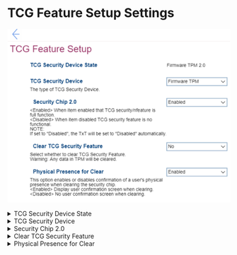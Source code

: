 # TCG Feature Setup Settings #

![](./img/tcgfeaturesetup.png)

<details><summary>TCG Security Device State</summary>

Shows TCG (Trusted Computing Group) Security Device State.

View only.

Possible values: 

1. Discrete TPM 2.0
2. Firmware TPM 2.0

| WMI Setting name | Values | SVP / SMP Req'd | AMD/Intel |
|:---|:---|:---|:---|
|  |  |  | Both |
</details>


<details><summary>TCG Security Device</summary>

Select the type of TCG Security Device:

1. Firmware TPM 
2. **Discrete TPM** – Default.

?> Selecting a different option requires additional confirmation.

!> Before changing the TCG Security Device, all TPM related applications must be disabled, otherwise you may not be able to access your data.

| WMI Setting name | Values | SVP / SMP Req'd | AMD/Intel |
|:---|:---|:---|:---|
|  |  |  | Both |
</details>


<details><summary>Security Chip 2.0</summary>

Whether to enable TCG security feature.

Options:

1. **Enabled** - Default. 
2. Disabled.

!> When set to `Disabled`, then TxT will be set to `Disabled` automatically and `Clear TCG Security Feature` becomes unavailable. 

| WMI Setting name | Values | SVP / SMP Req'd | AMD/Intel |
|:---|:---|:---|:---|
| SecurityChip |  | yes | Both |

</details>


<details><summary>Clear TCG Security Feature</summary>

Available only when `Security Chip 2.0` is `Enabled`.<br>

!> If set to `Yes`, any data in TPM will be cleared.

One of two options:

1.  Yes.
2. **No** – Default.

| WMI Setting name | Values | SVP / SMP Req'd | AMD/Intel |
|:---|:---|:---|:---|
|  |  |  | Both |
</details>


<details><summary>Physical Presence for Clear</summary>

Whether confirmation of a user’s physical presence is needed when clearing the security chip.

?> When `Enabled`, the system will display a user confirmation screen when clearing.

1. **Enabled** – Default.
2. Disabled.

| WMI Setting name | Values | SVP / SMP Req'd | AMD/Intel |
|:---|:---|:---|:---|
| PhysicalPresenceforClear |  | yes | Both |
</details>